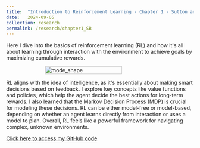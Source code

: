 ```yaml
---
title:  "Introduction to Reinforcement Learning - Chapter 1 - Sutton and Barto"
date:   2024-09-05 
collection: research
permalink: /research/chapter1_SB
---
```

Here I dive into the basics of reinforcement learning (RL) and how it's all about learning through interaction with the environment to achieve goals by maximizing cumulative rewards.
<figure style="display: flex; flex-direction: column; align-items: center;">
  <img src="{{ "/assets/img/learning/backflip.gif" | absolute_url }}" alt="mode_shape" class="post-pic" style="width: 70%;"/>
</figure> 

RL aligns with the idea of intelligence, as it's essentially about making smart decisions based on feedback. I explore key concepts like value functions and policies, which help the agent decide the best actions for long-term rewards. I also learned that the Markov Decision Process (MDP) is crucial for modeling these decisions. RL can be either model-free or model-based, depending on whether an agent learns directly from interaction or uses a model to plan. Overall, RL feels like a powerful framework for navigating complex, unknown environments.

[Click here to access my GitHub code](https://github.com/YaroKazakov/RL-phd/blob/main/rl_book/chapter_notes/Chapter1_notes.pdf)